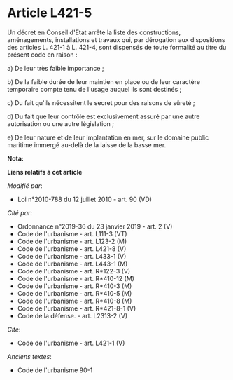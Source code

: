 # Article L421-5

Un décret en Conseil d'Etat arrête la liste des constructions, aménagements, installations et travaux qui, par dérogation aux
dispositions des articles L. 421-1 à L. 421-4, sont dispensés de toute formalité au titre du présent code en raison : 

a) De leur très faible importance ; 

b) De la faible durée de leur maintien en place ou de leur caractère temporaire compte tenu de l'usage auquel ils sont
destinés ; 

c) Du fait qu'ils nécessitent le secret pour des raisons de sûreté ; 

d) Du fait que leur contrôle est exclusivement assuré par une autre autorisation ou une autre législation ; 

e) De leur nature et de leur implantation en mer, sur le domaine public maritime immergé au-delà de la laisse de la basse
mer.

**Nota:**



**Liens relatifs à cet article**

_Modifié par_:

  - Loi n°2010-788 du 12 juillet 2010 - art. 90 (VD)

_Cité par_:

  - Ordonnance n°2019-36 du 23 janvier 2019 - art. 2 (V)
  - Code de l'urbanisme - art. L111-3 (VT)
  - Code de l'urbanisme - art. L123-2 (M)
  - Code de l'urbanisme - art. L421-8 (V)
  - Code de l'urbanisme - art. L433-1 (V)
  - Code de l'urbanisme - art. L443-1 (M)
  - Code de l'urbanisme - art. R*122-3 (V)
  - Code de l'urbanisme - art. R*410-12 (M)
  - Code de l'urbanisme - art. R*410-3 (M)
  - Code de l'urbanisme - art. R*410-5 (M)
  - Code de l'urbanisme - art. R*410-8 (M)
  - Code de l'urbanisme - art. R*421-8-1 (V)
  - Code de la défense. - art. L2313-2 (V)

_Cite_:

  - Code de l'urbanisme - art. L421-1 (V)

_Anciens textes_:

  - Code de l'urbanisme 90-1
